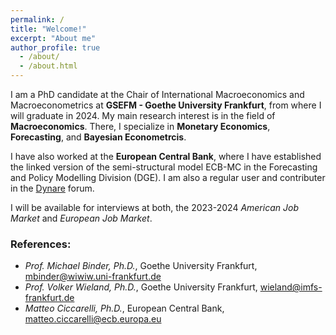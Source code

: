 ```yaml
---
permalink: /
title: "Welcome!"
excerpt: "About me"
author_profile: true
  - /about/
  - /about.html
---
```


I am a PhD candidate at the Chair of International Macroeconomics and Macroeconometrics at **GSEFM - Goethe University Frankfurt**, from where I will graduate in 2024.
My main research interest is in the field of **Macroeconomics**. There, I specialize in **Monetary Economics**, **Forecasting**, and **Bayesian Econometrcis**.

I have also worked at the **European Central Bank**, where I have established the linked version of the semi-structural model ECB-MC in the Forecasting and Policy Modelling Division (DGE). I am also a regular user and contributer in the [Dynare](https://forum.dynare.org/u/DoubleBass/summary) forum.

I will be available for interviews at both, the 2023-2024 *American Job Market* and *European Job Market*.


### References:
- *Prof. Michael Binder, Ph.D.*, Goethe University Frankfurt, [mbinder@wiwiw.uni-frankfurt.de](mailto:mbinder@wiwiw.uni-frankfurt.de) <br> 
- *Prof. Volker Wieland, Ph.D.*, Goethe University Frankfurt, [wieland@imfs-frankfurt.de](mailto:wieland@imfs-frankfurt.de) <br> 
- *Matteo Ciccarelli, Ph.D.*, European Central Bank, [matteo.ciccarelli@ecb.europa.eu](mailto:matteo.ciccarelli@ecb.europa.eu) <br> 




